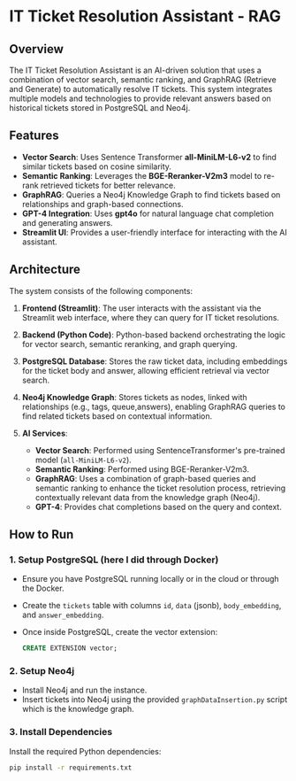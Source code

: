 # IT Ticket Resolution Assistant - RAG 

## Overview
The IT Ticket Resolution Assistant is an AI-driven solution that uses a combination of vector search, semantic ranking, and GraphRAG (Retrieve and Generate) to automatically resolve IT tickets. This system integrates multiple models and technologies to provide relevant answers based on historical tickets stored in PostgreSQL and Neo4j.

## Features
- **Vector Search**: Uses Sentence Transformer **all-MiniLM-L6-v2** to find similar tickets based on cosine similarity.
- **Semantic Ranking**: Leverages the **BGE-Reranker-V2m3** model to re-rank retrieved tickets for better relevance.
- **GraphRAG**: Queries a Neo4j Knowledge Graph to find tickets based on relationships and graph-based connections.
- **GPT-4 Integration**: Uses **gpt4o** for natural language chat completion and generating answers.
- **Streamlit UI**: Provides a user-friendly interface for interacting with the AI assistant.

## Architecture

The system consists of the following components:

1. **Frontend (Streamlit)**: The user interacts with the assistant via the Streamlit web interface, where they can query for IT ticket resolutions.
   
2. **Backend (Python Code)**: Python-based backend orchestrating the logic for vector search, semantic reranking, and graph querying.

3. **PostgreSQL Database**: Stores the raw ticket data, including embeddings for the ticket body and answer, allowing efficient retrieval via vector search.

4. **Neo4j Knowledge Graph**: Stores tickets as nodes, linked with relationships (e.g., tags, queue,answers), enabling GraphRAG queries to find related tickets based on contextual information.

5. **AI Services**: 
   - **Vector Search**: Performed using SentenceTransformer's pre-trained model (`all-MiniLM-L6-v2`).
   - **Semantic Ranking**: Performed using BGE-Reranker-V2m3.
   - **GraphRAG**: Uses a combination of graph-based queries and semantic ranking to enhance the ticket resolution process, retrieving contextually relevant data from the knowledge graph (Neo4j).
   - **GPT-4**: Provides chat completions based on the query and context.

## How to Run

### 1. Setup PostgreSQL (here I did through Docker)
- Ensure you have PostgreSQL running locally or in the cloud or through the Docker.
- Create the `tickets` table with columns `id`, `data` (jsonb), `body_embedding`, and `answer_embedding`.
  
- Once inside PostgreSQL, create the vector extension:
    ```sql
    CREATE EXTENSION vector;
    ```

### 2. Setup Neo4j
- Install Neo4j and run the instance.
- Insert tickets into Neo4j using the provided `graphDataInsertion.py` script which is the knowledge graph.

### 3. Install Dependencies
Install the required Python dependencies:

```bash
pip install -r requirements.txt
